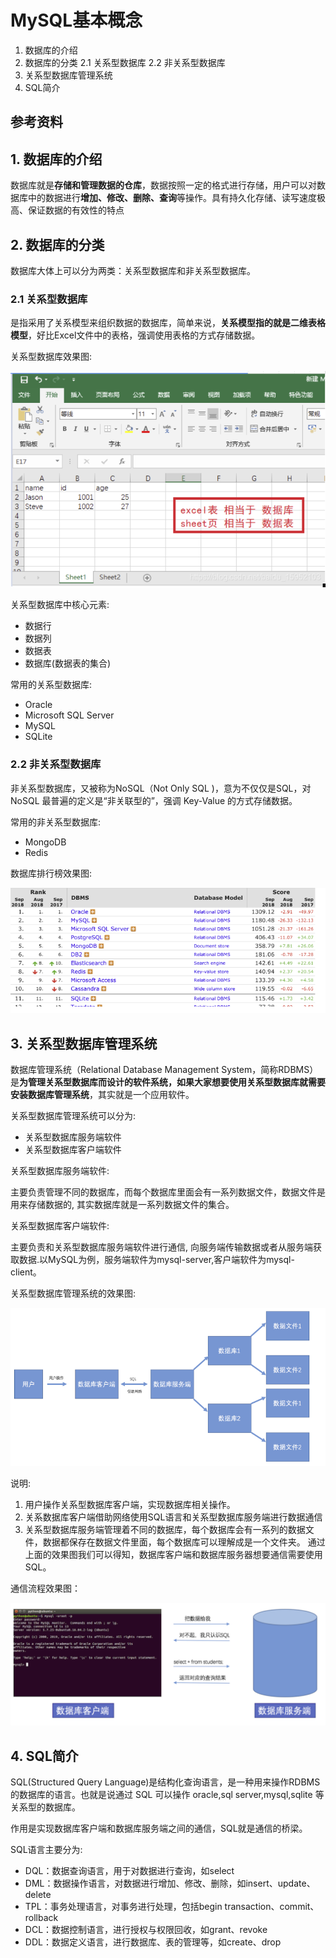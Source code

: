 # MySQL基本概念


1. 数据库的介绍
2. 数据库的分类
  2.1 关系型数据库
  2.2 非关系型数据库
3. 关系型数据库管理系统
4. SQL简介

## 参考资料

## 1. 数据库的介绍
数据库就是**存储和管理数据的仓库**，数据按照一定的格式进行存储，用户可以对数据库中的数据进行**增加、修改、删除、查询**等操作。具有持久化存储、读写速度极高、保证数据的有效性的特点

## 2. 数据库的分类
数据库大体上可以分为两类：关系型数据库和非关系型数据库。

### 2.1 关系型数据库
是指采用了关系模型来组织数据的数据库，简单来说，**关系模型指的就是二维表格模型**，好比Excel文件中的表格，强调使用表格的方式存储数据。

关系型数据库效果图:

![1](./images/关系型数据库.PNG)

关系型数据库中核心元素:

* 数据行
* 数据列
* 数据表
* 数据库(数据表的集合)

常用的关系型数据库:

* Oracle
* Microsoft SQL Server
* MySQL
* SQLite

### 2.2 非关系型数据库
非关系型数据库，又被称为NoSQL（Not Only SQL )，意为不仅仅是SQL，对NoSQL 最普遍的定义是“非关联型的”，强调 Key-Value 的方式存储数据。

常用的非关系型数据库:

* MongoDB
* Redis

数据库排行榜效果图:

![2](./images/数据库排行.PNG)


## 3. 关系型数据库管理系统
数据库管理系统（Relational Database Management System，简称RDBMS）是**为管理关系型数据库而设计的软件系统，如果大家想要使用关系型数据库就需要安装数据库管理系统**，其实就是一个应用软件。

关系型数据库管理系统可以分为:

* 关系型数据库服务端软件
* 关系型数据库客户端软件

关系型数据库服务端软件:

主要负责管理不同的数据库，而每个数据库里面会有一系列数据文件，数据文件是用来存储数据的, 其实数据库就是一系列数据文件的集合。

关系型数据库客户端软件:

主要负责和关系型数据库服务端软件进行通信, 向服务端传输数据或者从服务端获取数据.以MySQL为例，服务端软件为mysql-server,客户端软件为mysql-client。

关系型数据库管理系统的效果图:

![3](./images/关系型数据库管理系统.PNG)

说明:

1. 用户操作关系型数据库客户端，实现数据库相关操作。
2. 关系数据库客户端借助网络使用SQL语言和关系型数据库服务端进行数据通信
3. 关系型数据库服务端管理着不同的数据库，每个数据库会有一系列的数据文件，数据都保存在数据文件里面，每个数据库可以理解成是一个文件夹。
通过上面的效果图我们可以得知，数据库客户端和数据库服务器想要通信需要使用SQL。

通信流程效果图：

![4](./images/通信流程.PNG)



## 4. SQL简介
SQL(Structured Query Language)是结构化查询语言，是一种用来操作RDBMS的数据库的语言。也就是说通过 SQL 可以操作 oracle,sql server,mysql,sqlite 等关系型的数据库。

作用是实现数据库客户端和数据库服务端之间的通信，SQL就是通信的桥梁。

SQL语言主要分为:

* DQL：数据查询语言，用于对数据进行查询，如select
* DML：数据操作语言，对数据进行增加、修改、删除，如insert、update、delete
* TPL：事务处理语言，对事务进行处理，包括begin transaction、commit、rollback
* DCL：数据控制语言，进行授权与权限回收，如grant、revoke
* DDL：数据定义语言，进行数据库、表的管理等，如create、drop